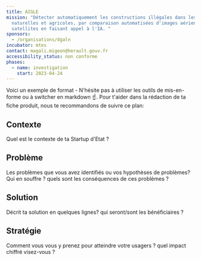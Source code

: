 ```yaml
---
title: AIGLE
mission: "Détecter automatiquement les constructions illégales dans les zones
  naturelles et agricoles, par comparaison automatisées d'images aériennes ou
  satellites en faisant appel à l'IA. "
sponsors:
  - /organisations/dgaln
incubator: mtes
contact: magali.migeon@herault.gouv.fr
accessibility_status: non conforme
phases:
  - name: investigation
    start: 2023-04-24
---
```

Voici un exemple de format  - N'hésite pas à utiliser les outils de mis-en-forme ou à switcher en markdown ☝️.
Pour t'aider dans la rédaction de ta fiche produit, nous te recommandons de suivre ce plan: 
## Contexte
Quel est le contexte de ta Startup d'Etat ?
## Problème
Les problèmes que vous avez identifiés ou vos hypothèses de problèmes? Qui en souffre ? quels sont les conséquences de ces problèmes ?
## Solution
Décrit ta solution en quelques lignes? qui seront/sont les bénéficiaires ?
## Stratégie
Comment vous vous y prenez pour atteindre votre usagers ? quel impact chiffré visez-vous ?
